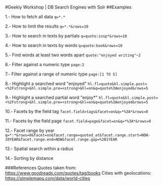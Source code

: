 #Geekly Workshop | DB Search Engines with Solr
##Examples

1.- How to fetch all data
`q=*.*`

2.- How to limit the results
`q=*.*&rows=10`

3.- How to search in texts by partials
`q=quote:insp*&rows=10`

4.- How to search in texts by words
`q=quote:book&rows=10`

5.- Find words at least two words apart
`quote:"enjoyed writing"~2`

6.- Filter against a numeric type
`page:2`

7.- Filter against a range of numeric type
`page:[1 TO 5]`

8.- Highlight a searched word "enjoyed"
`hl.fl=quote&hl.simple.post=<%2Fstrong>&hl.simple.pre=<strong>&hl=on&q=quote%3Aenjoyed&rows=5`

9.- Highlight a searched partial word "enjoy*"
`hl.fl=quote&hl.simple.post=<%2Fstrong>&hl.simple.pre=<strong>&hl=on&q=quote%3Aenjoyed&rows=5`

10.- Facets by the field tag
`facet.field=tags&facet=on&q=*%3A*&rows=0`

11.- Facets by the field page
`facet.field=page&facet=on&q=*%3A*&rows=0`

12.- Facet range by year
`q=*:*&rows=0&facet=on&facet.range=quoted_at&facet.range.start=NOW-10YEAR&facet.range.end=NOW&facet.range.gap=%2B1YEAR`

13.- Spatial search within a radius


14.- Sorting by distance


###References
Quotes taken from: https://www.goodreads.com/quotes/tag/books
Cities with geolocations: https://simplemaps.com/data/world-cities
